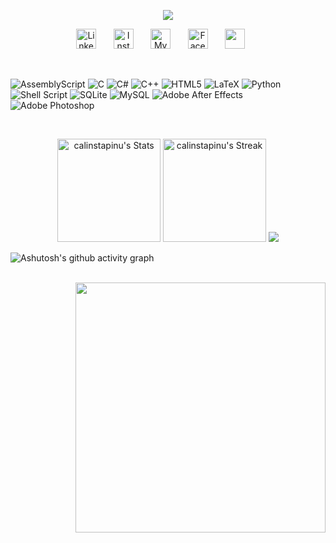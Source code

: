

<p align="center">
  <a href="https://github.com/DenverCoder1/readme-typing-svg">
    <img src="https://readme-typing-svg.demolab.com?font=Fira+Code&weight=550&pause=1000&color=2C68F6&center=true&vCenter=true&width=435&lines=Go+the+extra+mile.;Always+learning+new+things." /></a>
</p>


<p align="center">
  <a href="https://www.linkedin.com/in/calinpauliuc/"><img width="32px" alt="LinkedIn Profile" title="LinkedIn Profile" src="https://i.imgur.com/h5u6PAT.png"/></a>
  &#8287;&#8287;&#8287;&#8287;&#8287;
  <a href="https://www.instagram.com/obsessionofwinter/"><img width="32px" alt="Instagram Page" title="Instagram Page" src="https://i.imgur.com/sKLP6ug.png"/></a>
  &#8287;&#8287;&#8287;&#8287;&#8287;
  <a href="https://www.behance.net/calingeorge1"><img width="32px" alt="My Portofolio" title="My Portofolio" src="https://i.imgur.com/niXrJr1.png"/></a>
  &#8287;&#8287;&#8287;&#8287;&#8287;
  <a href="https://www.facebook.com/grizzlyvisuals"><img width="32px" alt="Facebook Page" title="Facebook Page" src="https://i.imgur.com/FOiLwXD.png"/></a>
  &#8287;&#8287;&#8287;&#8287;&#8287;
  <a href="https://discord.gg/caling30" alt="Discord" title="Personal Discord"><img width="32px" src="https://i.imgur.com/uk9HFs2.png"/></a>
  &#8287;&#8287;&#8287;&#8287;&#8287;
  <!-- <a href="http://eyl327.mywebcommunity.org/promos/"><img width="32px" alt="Free Stuff" title="Free gifts for you" src="https://i.imgur.com/0uVwkoZ.png"/></a> -->
</p>
<br/>

![AssemblyScript](https://img.shields.io/badge/assembly%20script-%23000000.svg?style=flat&logo=assemblyscript&logoColor=white) ![C](https://img.shields.io/badge/c-%2300599C.svg?style=flat&logo=c&logoColor=white) ![C#](https://img.shields.io/badge/c%23-%23239120.svg?style=flat&logo=csharp&logoColor=white) ![C++](https://img.shields.io/badge/c++-%2300599C.svg?style=flat&logo=c%2B%2B&logoColor=white) ![HTML5](https://img.shields.io/badge/html5-%23E34F26.svg?style=flat&logo=html5&logoColor=white) ![LaTeX](https://img.shields.io/badge/latex-%23008080.svg?style=flat&logo=latex&logoColor=white) ![Python](https://img.shields.io/badge/python-3670A0?style=flat&logo=python&logoColor=ffdd54) ![Shell Script](https://img.shields.io/badge/shell_script-%23121011.svg?style=flat&logo=gnu-bash&logoColor=white) ![SQLite](https://img.shields.io/badge/sqlite-%2307405e.svg?style=flat&logo=sqlite&logoColor=white) ![MySQL](https://img.shields.io/badge/mysql-4479A1.svg?style=flat&logo=mysql&logoColor=white) ![Adobe After Effects](https://img.shields.io/badge/Adobe%20After%20Effects-9999FF.svg?style=flat&logo=Adobe%20After%20Effects&logoColor=white) ![Adobe Photoshop](https://img.shields.io/badge/adobe%20photoshop-%2331A8FF.svg?style=flat&logo=adobe%20photoshop&logoColor=white) 

<br/>
<div class="badges-githubstats">
  <p align="center">
    <img src="https://github-readme-stats.vercel.app/api?username=calinstapinu&theme=transparent&custom_title=GitHub%20Stats&show_icons=true&hide_border=true&count_private=true" alt="calinstapinu's Stats" height="165">
    <img src="https://github-readme-streak-stats.herokuapp.com/?user=calinstapinu&theme=transparent&hide_border=true" alt="calinstapinu's Streak" height="165">
    <img src="https://github-readme-stats.vercel.app/api/top-langs/?username=calinstapinu&theme=transparent&hide_border=true&include_all_commits=false&count_private=false&layout=compact">
  </p>
</div>

![Ashutosh's github activity graph](https://github-readme-activity-graph.vercel.app/graph?username=calinstapinu&color=2c68f6&custom_title=Contribution%20Graph&hide_border=true&theme=github-dark)
<br/>
<br/>

<div class="badges-gif">
  <p align="right">
    <img src="https://user-images.githubusercontent.com/74038190/221352989-518609ab-b4d1-459e-929f-a08cd2bd9b3c.gif" width="400">
    <br><br>
  </p>
</div>
<!--![](https://quotes-github-readme.vercel.app/api?type=horizontal&color=2c68f6&theme=tokyonight)

<!-- Proudly created with GPRM ( https://gprm.itsvg.in ) -->

